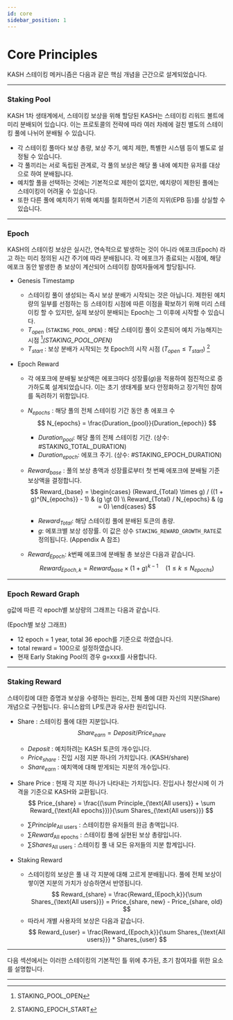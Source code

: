```yaml
---
id: core
sidebar_position: 1
---
```


# Core Principles

KASH 스테이킹 메커니즘은 다음과 같은 핵심 개념을 근간으로 설계되었습니다.

---

### Staking Pool

KASH 1차 생태계에서, 스테이킹 보상을 위해 할당된 KASH는 스테이킹 리워드 볼트에 미리 분배되어 있습니다. 이는 프로토콜의 전략에 따라 여러 차례에 걸친 별도의 스테이킹 풀에 나뉘어 분배될 수 있습니다.

+ 각 스테이킹 풀마다 보상 총량, 보상 주기, 예치 제한, 특별한 시스템 등이 별도로 설정될 수 있습니다.
+ 각 풀끼리는 서로 독립된 관계로, 각 풀의 보상은 해당 풀 내에 예치한 유저를 대상으로 하여 분배됩니다.
+ 예치할 풀을 선택하는 것에는 기본적으로 제한이 없지만, 예치량이 제한된 풀에는 스테이킹이 어려울 수 있습니다.
+ 또한 다른 풀에 예치하기 위해 예치를 철회하면서 기존의 지위(EPB 등)를 상실할 수 있습니다.

---

###  Epoch

KASH의 스테이킹 보상은 실시간, 연속적으로 발생하는 것이 아니라 에포크(Epoch) 라고 하는 미리 정의된 시간 주기에 따라 분배됩니다. 각 에포크가 종료되는 시점에, 해당 에포크 동안 발생한 총 보상이 계산되어 스테이킹 참여자들에게 할당됩니다.

+ Genesis Timestamp
    + 스테이킹 풀이 생성되는 즉시 보상 분배가 시작되는 것은 아닙니다. 제한된 예치량의 일부를 선점하는 등 스테이킹 시점에 따른 이점을 확보하기 위해 미리 스테이킹 할 수 있지만, 실제 보상이 분배되는 Epoch는 그 이후에 시작할 수 있습니다.
    + $T_{open}$ (`STAKING_POOL_OPEN`) : 해당 스테이킹 풀이 오픈되어 예치 가능해지는 시점 [^1]*(STAKING_POOL_OPEN)*
    + $T_{start}$ : 보상 분배가 시작되는 첫 Epoch의 시작 시점 ($T_{open} \le T_{start}$) [^2]

+ Epoch Reward
    + 각 에포크에 분배될 보상액은 에포크마다 성장률($g$)을 적용하여 점진적으로 증가하도록 설계되었습니다. 이는 초기 생태계를 보다 안정화하고 장기적인 참여를 독려하기 위함입니다. 
    
    + $N_{epochs}$ : 해당 풀의 전체 스테이킹 기간 동안 총 에포크 수
        $$
        N_{epochs} = \frac{Duration_{pool}}{Duration_{epoch}}
        $$
        + $Duration_{pool}$: 해당 풀의 전체 스테이킹 기간. (상수: #STAKING_TOTAL_DURATION)
        + $Duration_{epoch}$: 에포크 주기. (상수: #STAKING_EPOCH_DURATION)

    + $Reward_{base}$ : 풀의 보상 총액과 성장률로부터 첫 번째 에포크에 분배될 기준 보상액을 결정합니다.
        $$
        Reward_{base} = 
        \begin{cases}
            (Reward_{Total} \times g) / ((1 + g)^{N_{epochs}} - 1) & (g \gt 0) \\
            Reward_{Total} / N_{epochs}  & (g = 0)
        \end{cases}
        $$
        + $Reward_{Total}$: 해당 스테이킹 풀에 분배된 토큰의 총량.
        + $g$: 에포크별 보상 성장률. 이 값은 상수 `STAKING_REWARD_GROWTH_RATE`로 정의됩니다. (Appendix A 참조)

    + $Reward_{Epoch}$: $k$번째 에포크에 분배될 총 보상은 다음과 같습니다.
        $$
        Reward_{Epoch,k} = Reward_{base} \times (1 + g)^{k-1} \quad (1 \le k \le N_{epochs})
        $$

---

### Epoch Reward Graph

g값에 따른 각 epoch별 보상량의 그래프는 다음과 같습니다.

(Epoch별 보상 그래프)

+ 12 epoch = 1 year, total 36 epoch를 기준으로 하였습니다.
+ total reward = 100으로 설정하였습니다.
+ 현재 Early Staking Pool의 경우 g=xxx를 사용합니다.

---

### Staking Reward

스테이킹에 대한 증명과 보상을 수령하는 원리는, 전체 풀에 대한 자신의 지분(Share) 개념으로 구현됩니다. 유니스왑의 LP토큰과 유사한 원리입니다.

+ Share : 스테이킹 풀에 대한 지분입니다.
    $$
    Share_{earn} = Deposit / Price_{share}
    $$
    + $Deposit$ : 예치하려는 KASH 토큰의 개수입니다.
    + $Price_{share}$ : 진입 시점 지분 하나의 가치입니다. (KASH/share)
    + $Share_{earn}$ : 예치액에 대해 받게되는 지분의 개수입니다.

+ Share Price : 현재 각 지분 하나가 나타내는 가치입니다. 진입시나 청산시에 이 가격을 기준으로 KASH와 교환됩니다.
    $$
    Price_{share} = \frac{(\sum Principle_{\text{All users}} + \sum Reward_{\text{All epochs}})}{\sum Shares_{\text{All users}}}
    $$
    + $\sum Principle_{\text{All users}}$ : 스테이킹한 유저들의 원금 총액입니다.
    + $\sum Reward_{\text{All epochs}}$ : 스테이킹 풀에 실현된 보상 총량입니다.
    + $\sum Shares_{\text{All users}}$ : 스테이킹 풀 내 모든 유저들의 지분 합계입니다.

+ Staking Reward
    + 스테이킹의 보상은 풀 내 각 지분에 대해 고르게 분배됩니다. 풀에 전체 보상이 쌓이면 지분의 가치가 상승하면서 반영됩니다.
    $$
    Reward_{share} = \frac{Reward_{Epoch,k}}{\sum Shares_{\text{All users}}} = Price_{share, new} - Price_{share, old}
    $$
    + 따라서 개별 사용자의 보상은 다음과 같습니다.
    $$
        Reward_{user} = \frac{Reward_{Epoch,k}}{\sum Shares_{\text{All users}}} * Shares_{user}
    $$

---

다음 섹션에서는 이러한 스테이킹의 기본적인 틀 위에 추가된, 초기 참여자를 위한 요소를 설명합니다.

---

[^1]: STAKING_POOL_OPEN
[^2]: STAKING_EPOCH_START